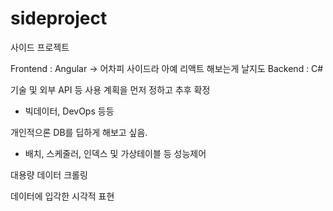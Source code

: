 # sideproject

사이드 프로젝트

Frontend : Angular -> 어차피 사이드라 아예 리액트 해보는게 날지도
Backend : C#

기술 및 외부 API 등 사용 계획을 먼저 정하고 추후 확정

+ 빅데이터, DevOps 등등

개인적으론 DB를 딥하게 해보고 싶음.

+ 배치, 스케줄러, 인덱스 및 가상테이블 등 성능제어 

대용량 데이터 크롤링 

데이터에 입각한 시각적 표현 